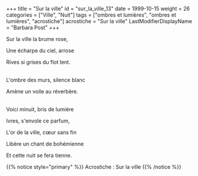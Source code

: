 +++
title = "Sur la ville"
id = "sur_la_ville_13"
date = 1999-10-15
weight = 26
categories = ["Ville", "Nuit"]
tags = ["ombres et lumières", "ombres et lumières", "acrostiche"]
acrostiche = "Sur la ville"
LastModifierDisplayName = "Barbara Post"
+++

Sur la ville la brume rose,

Une écharpe du ciel, arrose

Rives si grises du flot lent.

 \
L'ombre des murs, silence blanc

Amène un voile au réverbère.

 \
Voici minuit, bris de lumière

Ivres, s'envole ce parfum,

L'or de la ville, cœur sans fin

Libère un chant de bohémienne

Et cette nuit se fera tienne.

{{% notice style="primary" %}}
Acrostiche : Sur la ville
{{% /notice %}}
